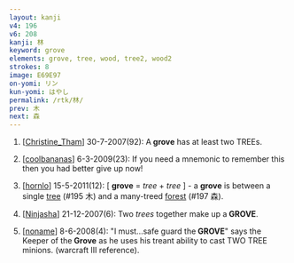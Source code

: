 ```yaml
---
layout: kanji
v4: 196
v6: 208
kanji: 林
keyword: grove
elements: grove, tree, wood, tree2, wood2
strokes: 8
image: E69E97
on-yomi: リン
kun-yomi: はやし
permalink: /rtk/林/
prev: 木
next: 森
---
```


1) [<a href="http://kanji.koohii.com/profile/Christine_Tham">Christine_Tham</a>] 30-7-2007(92): A<strong> grove</strong> has at least two TREEs.

2) [<a href="http://kanji.koohii.com/profile/coolbananas">coolbananas</a>] 6-3-2009(23): If you need a mnemonic to remember this then you had better give up now!

3) [<a href="http://kanji.koohii.com/profile/hornlo">hornlo</a>] 15-5-2011(12): [ <strong>grove</strong> = <em>tree</em> + <em>tree</em> ] - a <strong>grove</strong> is between a single <a href="../v4/195.html">tree</a> (#195 木) and a many-treed <a href="../v4/197.html">forest</a> (#197 森).

4) [<a href="http://kanji.koohii.com/profile/Ninjasha">Ninjasha</a>] 21-12-2007(6): Two <em>trees</em> together make up a<strong> GROVE</strong>.

5) [<a href="http://kanji.koohii.com/profile/noname">noname</a>] 8-6-2008(4): &quot;I must...safe guard the<strong> GROVE</strong>&quot; says the Keeper of the<strong> Grove</strong> as he uses his treant ability to cast TWO TREE minions. (warcraft III reference).

